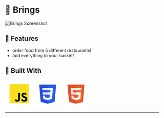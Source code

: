 # :cake: Brings

![Brings Screenshot](img/brings.avif)

## :sunflower: Features

- order food from 5 different restaurants!
- add everything to your basket!


## :toolbox: Built With

![Javascript](img/javascript.png)
![CSS](img/css.png)
![Html](img/html.png)

---